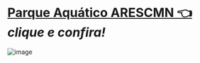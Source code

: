 # [Parque Aquático ARESCMN 👈](https://www.marinha.mil.br/cmn/piscina) *clique e confira!*

![image](https://user-images.githubusercontent.com/104214681/221572730-414c1e44-fd7e-4f22-982e-61767277e0cb.png)
